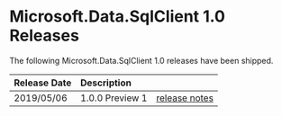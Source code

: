 # Microsoft.Data.SqlClient 1.0 Releases

The following Microsoft.Data.SqlClient 1.0 releases have been shipped.

| Release Date | Description | |
| :-- | :-- | :--: |
| 2019/05/06 | 1.0.0 Preview 1 | [release notes](1.0.0.md) |
